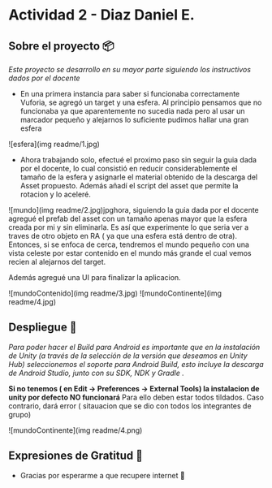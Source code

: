 # Actividad 2 - Diaz Daniel E.

## Sobre el proyecto 📦

_Este proyecto se desarrollo en su mayor parte siguiendo los instructivos dados por el docente_

* En una primera instancia para saber si funcionaba correctamente Vuforia, se agregó un target y una esfera. Al principio pensamos que no funcionaba ya que aparentemente no sucedia nada pero al usar un marcador pequeño y alejarnos lo suficiente pudimos hallar una gran esfera

![esfera](img readme/1.jpg)

* Ahora trabajando solo, efectué el proximo paso sin seguir la guia dada por el docente, lo cual consistió en reducir considerablemente el tamaño de la esfera y asignarle el material obtenido de la descarga del Asset propuesto. Además añadí el script del asset que permite la rotacion y lo aceleré.

![mundo](img readme/2.jpg)jpghora, siguiendo la guia dada por el docente agregué el prefab del asset con un tamaño apenas mayor que la esfera creada por mi y  sin eliminarla. Es así que experimente lo que seria ver a traves de otro objeto en RA ( ya que una esfera está dentro de otra). Entonces, si se enfoca de cerca, tendremos el mundo pequeño con una vista celeste por estar contenido en el mundo más grande el cual vemos recien al alejarnos del target.

Además agregué una UI para finalizar la aplicacion.

![mundoContenido](img readme/3.jpg)
![mundoContinente](img readme/4.jpg)

## Despliegue 🚀

_Para poder hacer el Build para Android es importante que en la instalación de Unity (a través de la selección de la versión que deseamos en Unity Hub) seleccionemos el soporte para Android Build, esto incluye la descarga de Android Studio, junto con su SDK, NDK y Gradle ._

**Si no tenemos ( en Edit -> Preferences -> External Tools) la instalacion de unity por defecto NO funcionará**
Para ello deben estar todos tildados. Caso contrario, dará error ( sitauacion que se dio con todos los integrantes de grupo)

![mundoContinente](img readme/4.png)

## Expresiones de Gratitud 🎁

* Gracias por esperarme a que recupere internet 🍺 